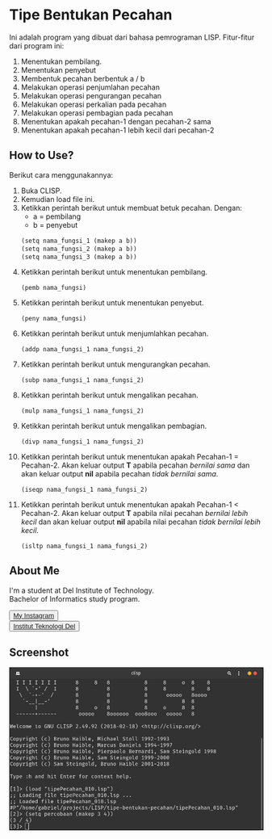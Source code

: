 # <b>Tipe Bentukan Pecahan</b>

Ini adalah program yang dibuat dari bahasa pemrograman LISP. Fitur-fitur dari program ini:
1. Menentukan pembilang.
2. Menentukan penyebut
3. Membentuk pecahan berbentuk a / b
4. Melakukan operasi penjumlahan pecahan
5. Melakukan operasi pengurangan pecahan
6. Melakukan operasi perkalian pada pecahan
7. Melakukan operasi pembagian pada pecahan
8. Menentukan apakah pecahan-1 dengan pecahan-2 sama
9. Menentukan apakah pecahan-1 lebih kecil dari pecahan-2

## <b>How to Use?</b>

Berikut cara menggunakannya:
1. Buka CLISP.
2. Kemudian load file ini.
3. Ketikkan perintah berikut untuk membuat betuk pecahan. Dengan:
   - a = pembilang
   - b = penyebut
    ```
    (setq nama_fungsi_1 (makep a b))
    (setq nama_fungsi_2 (makep a b))
    (setq nama_fungsi_3 (makep a b))
    ```
4. Ketikkan perintah berikut untuk menentukan pembilang.
   ```
   (pemb nama_fungsi)
   ```
5. Ketikkan perintah berikut untuk menentukan penyebut.
   ```
   (peny nama_fungsi)
   ```
6. Ketikkan perintah berikut untuk menjumlahkan pecahan.
   ```
   (addp nama_fungsi_1 nama_fungsi_2)
   ```
7. Ketikkan perintah berikut untuk mengurangkan pecahan.
   ```
   (subp nama_fungsi_1 nama_fungsi_2)
   ```
8. Ketikkan perintah berikut untuk mengalikan pecahan.
    ```
    (mulp nama_fungsi_1 nama_fungsi_2)
    ```
9. Ketikkan perintah berikut untuk mengalikan pembagian.
    ```
    (divp nama_fungsi_1 nama_fungsi_2)
    ```
10. Ketikkan perintah berikut untuk menentukan apakah Pecahan-1 = Pecahan-2. Akan keluar output <b>T</b> apabila pecahan *bernilai sama* dan akan keluar output **nil** apabila pecahan *tidak bernilai sama*.
    ```
    (iseqp nama_fungsi_1 nama_fungsi_2)
    ```
11. Ketikkan perintah berikut untuk menentukan apakah Pecahan-1 < Pecahan-2. Akan keluar output <b>T</b> apabila nilai pecahan *bernilai lebih kecil* dan akan keluar output **nil** apabila nilai pecahan *tidak bernilai lebih kecil*.
    ```
    (isltp nama_fungsi_1 nama_fungsi_2)
    ```

## <b>About Me</b>

I'm a student at Del Institute of Technology. <br>
Bachelor of Informatics study program. <br>


<button><a href="https://www.instagram.com/gabrielhtg77/">My Instagram</a></button>
<br>
<button><a href="https://www.del.ac.id/">Institut Teknologi Del</a></button>

## <b>Screenshot</b>

![ss](ss.png)